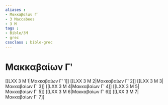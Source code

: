 ```yaml
---
aliases : 
- Μακκαβαίων Γʹ
- 3 Maccabees
- 3 M
tags : 
- Bible/3M
- grec
cssclass : bible-grec
---
```


# Μακκαβαίων Γʹ

[[LXX 3 M 1|Μακκαβαίων Γʹ 1]]
[[LXX 3 M 2|Μακκαβαίων Γʹ 2]]
[[LXX 3 M 3|Μακκαβαίων Γʹ 3]]
[[LXX 3 M 4|Μακκαβαίων Γʹ 4]]
[[LXX 3 M 5|Μακκαβαίων Γʹ 5]]
[[LXX 3 M 6|Μακκαβαίων Γʹ 6]]
[[LXX 3 M 7|Μακκαβαίων Γʹ 7]]
